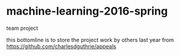 # machine-learning-2016-spring
team project 

this bottomline is to store the project work by others last year from https://github.com/charlesdguthrie/appeals
